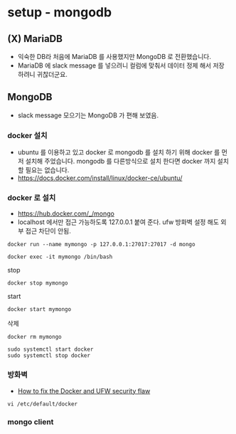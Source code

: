 # setup - mongodb

## (X) MariaDB
* 익숙한 DB라 처음에 MariaDB 를 사용했지만 MongoDB 로 전환했습니다.
* MariaDB 에 slack message 를 넣으려니 컬럼에 맞춰서 데이터 정제 해서 저장 하려니 귀찮더군요.

## MongoDB
* slack message 모으기는 MongoDB 가 편해 보였음.

### docker 설치
* ubuntu 를 이용하고 있고 docker 로 mongodb 를 설치 하기 위해 docker 를 먼저 설치해 주었습니다. mongodb 를 다른방식으로 설치 한다면 docker 까지 설치 할 필요는 없습니다.
* https://docs.docker.com/install/linux/docker-ce/ubuntu/

### docker 로 설치
* https://hub.docker.com/_/mongo
* localhost 에서만 접근 가능하도록 127.0.0.1 붙여 준다. ufw 방화벽 설정 해도 외부 접근 차단이 안됨.
```
docker run --name mymongo -p 127.0.0.1:27017:27017 -d mongo
```

```
docker exec -it mymongo /bin/bash
```

stop
```
docker stop mymongo
```

start
```
docker start mymongo
```

삭제
```
docker rm mymongo
```

```
sudo systemctl start docker
sudo systemctl stop docker
```

### 방화벽
* [How to fix the Docker and UFW security flaw](https://www.techrepublic.com/article/how-to-fix-the-docker-and-ufw-security-flaw/)
```
vi /etc/default/docker
```

### mongo client
